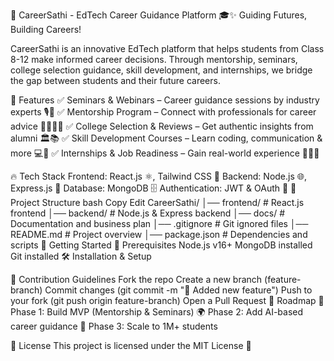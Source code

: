 🚀 CareerSathi - EdTech Career Guidance Platform 🎓✨
Guiding Futures, Building Careers!

CareerSathi is an innovative EdTech platform that helps students from Class 8-12 make informed career decisions. Through mentorship, seminars, college selection guidance, skill development, and internships, we bridge the gap between students and their future careers.

🌟 Features
✅ Seminars & Webinars – Career guidance sessions by industry experts 🎙️🏫
✅ Mentorship Program – Connect with professionals for career advice 👩‍🏫👨‍🏫
✅ College Selection & Reviews – Get authentic insights from alumni 🏛️📚
✅ Skill Development Courses – Learn coding, communication & more 💻🔧
✅ Internships & Job Readiness – Gain real-world experience 👨‍💼💼

🔥 Tech Stack
Frontend: React.js ⚛️, Tailwind CSS 🎨
Backend: Node.js 🌐, Express.js 🚀
Database: MongoDB 🗄️
Authentication: JWT & OAuth 🔑
📂 Project Structure
bash
Copy
Edit
CareerSathi/
│── frontend/   # React.js frontend
│── backend/    # Node.js & Express backend
│── docs/       # Documentation and business plan
│── .gitignore  # Git ignored files
│── README.md   # Project overview
│── package.json # Dependencies and scripts
🚀 Getting Started
🔧 Prerequisites
Node.js v16+
MongoDB installed
Git installed
🛠️ Installation & Setup

🤝 Contribution Guidelines
Fork the repo
Create a new branch (feature-branch)
Commit changes (git commit -m "🚀 Added new feature")
Push to your fork (git push origin feature-branch)
Open a Pull Request
📌 Roadmap
🚀 Phase 1: Build MVP (Mentorship & Seminars)
🌍 Phase 2: Add AI-based career guidance
🎯 Phase 3: Scale to 1M+ students

📜 License
This project is licensed under the MIT License 📄
